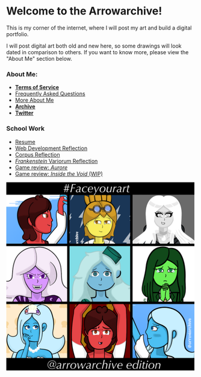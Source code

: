 # Welcome to the Arrowarchive!
This is my corner of the internet, where I will post my art and build a digital portfolio. 

I will post digital art both old and new here, so some drawings will look dated in comparison to others. If you want to know more, please view the "About Me" section below. 

### About Me:
* **[Terms of Service](tos.md)**
* [Frequently Asked Questions](mainmenu/FAQ.md)
* [More About Me](mainmenu/aboutmore.md)
* [**Archive**](gallery.md)
* [**Twitter**](https://twitter.com/arrowarchive)

### School Work 

* [Resume](mainmenu/resumeinfo.md)
* [Web Development Reflection](mainmenu/reflection.md)
* [Corpus Reflection](corpusreflection.md)
* [*Frankenstein* Variorum Reflection](variorum.md)
* [Game review: *Aurore*](aurore.md)
* [Game review: *Inside the Void* (WIP)](review2.md)

<img src="images/SPACE/facemyart.PNG" alt="facemyart" width="500"
onContextMenu="return false;">
